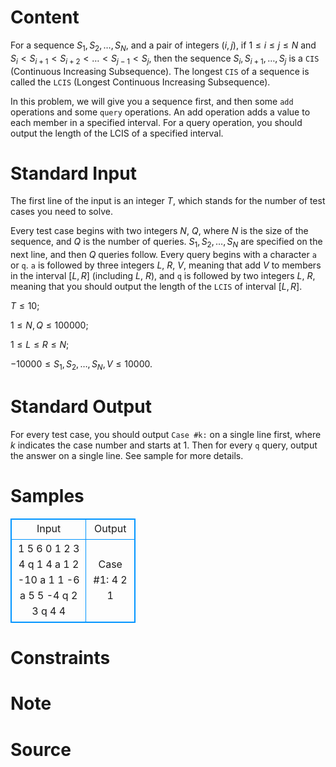
# Content

For a sequence $S_1,S_2,\ldots ,S_N$, and a pair of integers $(i, j)$, if $1\leq i\leq j\leq N$ and $S_i < S_{i+1} < S_{i+2} <\ldots < S_{j-1} < S_j$, then the sequence $S_i,S_{i+1},\ldots ,S_j$ is a `CIS` (Continuous Increasing Subsequence). The longest `CIS` of a sequence is called the `LCIS` (Longest Continuous Increasing Subsequence).

In this problem, we will give you a sequence first, and then some `add` operations and some `query` operations. An add operation adds a value to each member in a specified interval. For a query operation, you should output the length of the LCIS of a specified interval.

# Standard Input

The first line of the input is an integer $T$, which stands for the number of test cases you need to solve.

Every test case begins with two integers $N$, $Q$, where $N$ is the size of the sequence, and $Q$ is the number of queries. $S_1,S_2,\ldots ,S_N$ are specified on the next line, and then $Q$ queries follow. Every query begins with a character `a` or `q`. `a` is followed by three integers $L$, $R$, $V$, meaning that add $V$ to members in the interval $[L, R]$ (including $L$, $R$), and `q` is followed by two integers $L$, $R$, meaning that you should output the length of the `LCIS` of interval $[L, R]$.

$T\leq 10$;

$1\leq N, Q \leq 100000$;

$1 \leq L \leq R \leq N$;

$-10000\leq S_1,S_2,\ldots ,S_N, V\leq 10000$.

# Standard Output

For every test case, you should output `Case #k:` on a single line first, where $k$ indicates the case number and starts at $1$. Then for every `q` query, output the answer on a single line. See sample for more details.

# Samples

<style>
        table,table tr th, table tr td { border:1px solid #0094ff; }
        table { width: 200px; min-height: 25px; line-height: 25px; text-align: center; border-collapse: collapse;}   
    </style>
<table>
	<tr>
		<td>Input</td>
		<td>Output</td>
	</tr>
<tr><td>1
5 6
0 1 2 3 4 
q 1 4
a 1 2 -10
a 1 1 -6
a 5 5 -4
q 2 3
q 4 4</td><td>Case #1:
4
2
1</td></tr></table>


# Constraints



# Note



# Source


